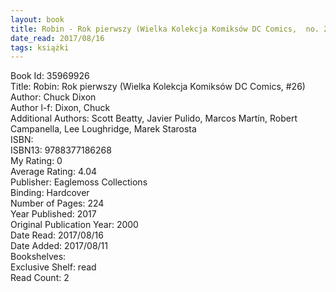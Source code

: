 ```yaml
---
layout: book
title: Robin - Rok pierwszy (Wielka Kolekcja Komiksów DC Comics,  no. 26)
date_read: 2017/08/16
tags: książki
---
```


Book Id: 35969926<br />
Title: Robin: Rok pierwszy (Wielka Kolekcja Komiksów DC Comics, #26)<br />
Author: Chuck Dixon<br />
Author l-f: Dixon, Chuck<br />
Additional Authors: Scott Beatty, Javier Pulido, Marcos Martín, Robert Campanella, Lee Loughridge, Marek Starosta<br />
ISBN: <br />
ISBN13: 9788377186268<br />
My Rating: 0<br />
Average Rating: 4.04<br />
Publisher: Eaglemoss Collections<br />
Binding: Hardcover<br />
Number of Pages: 224<br />
Year Published: 2017<br />
Original Publication Year: 2000<br />
Date Read: 2017/08/16<br />
Date Added: 2017/08/11<br />
Bookshelves: <br />
Exclusive Shelf: read<br />
Read Count: 2<br />


